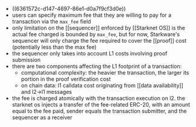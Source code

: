- ((6361572c-d147-4697-86e1-d0a7f9cf3d0e))
- users can specify maximum fee that they are willing to pay for a transaction via the `max_fee` field
- only limitation on the [[sequencer]] enforced by [[Starknet OS]] is the actual fee charged is bounded by `max_fee`, but for now, Starkware's sequencer will only charge the fee required to cover the [[proof]] cost (potentially less than the max fee)
- the sequencer only takes into account L1 costs involving proof submission
- there are two components affecting the L1 footprint of a transaction:
	- computational complexity: the heavier the transaction, the larger its portion in the proof verification cost
	- on chain data: l1 calldata cost originating from [[data availability]] and l2->l1 messages
- the fee is charged atomically with the transaction execution on l2. the starknet os injects a transfer of the fee-related ERC-20, with an amount equal to the fee paid, sender equals the transaction submitter, and the sequencer as a receiver
